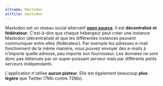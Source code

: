 ```yaml
---
altname: Mastodon
altfile: mastodon
---
```


Mastodon est un réseau social alternatif [**open source**](https://github.com/mastodon/mastodon). Il est **décentralisé et fédérateur**. C'est-à-dire que chaque hébergeur peut créer une instance Mastodon (décentralisé) et que les différentes instances peuvent communiquer entre elles (fédérateur). Par exemple les adresses e-mail fonctionnent de la même manière, vous pouvez envoyer des e-mails à n'importe quelle adresse, peu importe son fournisseur. Les données ne sont donc pas détenues par un super-puissant serveur mais par différents petits serveurs indépendants.

L'application n'utilise **aucun pisteur**. Elle est également beaucoup **plus légère** que Twitter (7Mo contre 72Mo).
